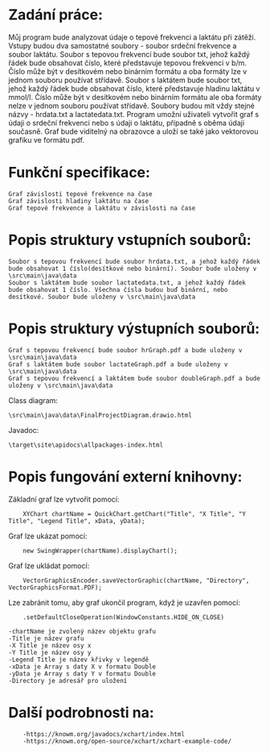 # Zadání práce:

Můj program bude analyzovat údaje o tepové frekvenci a laktátu při zátěži. 
Vstupy budou dva samostatné soubory - soubor srdeční frekvence a soubor laktátu. 
Soubor s tepovou frekvencí bude soubor txt, jehož každý řádek bude obsahovat číslo, které představuje tepovou frekvenci v b/m. 
Číslo může být v desítkovém nebo binárním formátu a oba formáty lze v jednom souboru používat střídavě. 
Soubor s laktátem bude soubor txt, jehož každý řádek bude obsahovat číslo, které představuje hladinu laktátu v mmol/l. 
Číslo může být v desítkovém nebo binárním formátu ale oba formáty nelze v jednom souboru používat střídavě.
Soubory budou mít vždy stejné názvy - hrdata.txt a lactatedata.txt.
Program umožní uživateli vytvořit graf s údaji o srdeční frekvenci nebo s údaji o laktátu, případně s oběma údaji současně. 
Graf bude viditelný na obrazovce a uloží se také jako vektorovou grafiku ve formátu pdf.


# Funkční specifikace:

	Graf závislosti tepové frekvence na čase
	Graf závislosti hladiny laktátu na čase
	Graf tepové frekvence a laktátu v závislosti na čase


# Popis struktury vstupních souborů:

	Soubor s tepovou frekvencí bude soubor hrdata.txt, a jehož každý řádek bude obsahovat 1 číslo(desítkové nebo binární). Soubor bude uloženy v \src\main\java\data
	Soubor s laktátem bude soubor lactatedata.txt, a jehož každý řádek bude obsahovat 1 číslo. Všechna čísla budou buď binární, nebo desítkové. Soubor bude uloženy v \src\main\java\data


# Popis struktury výstupních souborů:

	Graf s tepovou frekvencí bude soubor hrGraph.pdf a bude uloženy v \src\main\java\data
	Graf s laktátem bude soubor lactateGraph.pdf a bude uloženy v \src\main\java\data
	Graf s tepovou frekvencí a laktátem bude soubor doubleGraph.pdf a bude uloženy v \src\main\java\data


Class diagram:

	\src\main\java\data\FinalProjectDiagram.drawio.html

Javadoc:
	
	\target\site\apidocs\allpackages-index.html


# Popis fungování externí knihovny:
	
Základní graf lze vytvořit pomocí:

		XYChart chartName = QuickChart.getChart("Title", "X Title", "Y Title", "Legend Title", xData, yData);	

Graf lze ukázat pomocí:

		new SwingWrapper(chartName).displayChart();

Graf lze ukládat pomocí:
	
		VectorGraphicsEncoder.saveVectorGraphic(chartName, "Directory", VectorGraphicsFormat.PDF);

Lze zabránit tomu, aby graf ukončil program, když je uzavřen pomocí:

		.setDefaultCloseOperation(WindowConstants.HIDE_ON_CLOSE)

	-chartName je zvolený název objektu grafu
	-Title je název grafu
	-X Title je název osy x
	-Y Title je název osy y
	-Legend Title je název křivky v legendě
	-xData je Array s daty X v formatu Double
	-yData je Array s daty Y v formatu Double
	-Directory je adresář pro uložení 


# Další podrobnosti na: 
		-https://knowm.org/javadocs/xchart/index.html 
		-https://knowm.org/open-source/xchart/xchart-example-code/
